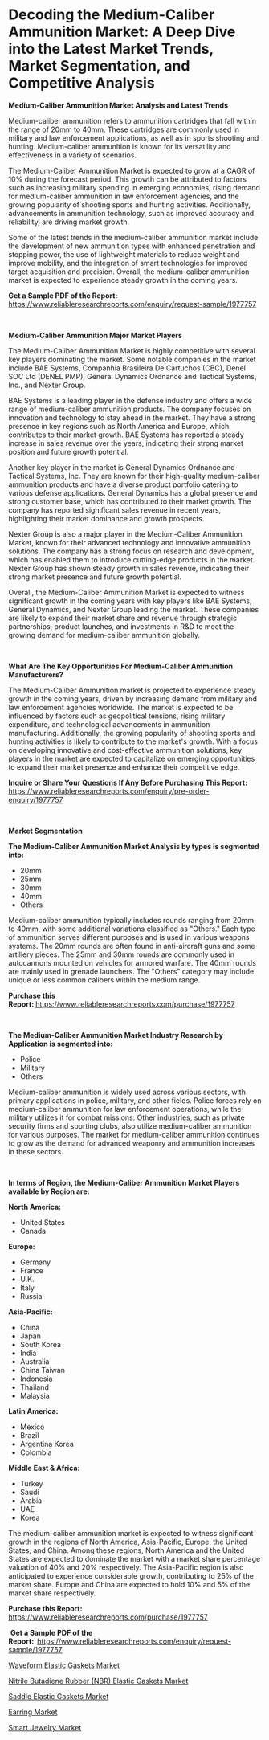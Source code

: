 <p><h1>Decoding the Medium-Caliber Ammunition Market: A Deep Dive into the Latest Market Trends, Market Segmentation, and Competitive Analysis</h1></p><p><strong>Medium-Caliber Ammunition Market Analysis and Latest Trends</strong></p>
<p><p>Medium-caliber ammunition refers to ammunition cartridges that fall within the range of 20mm to 40mm. These cartridges are commonly used in military and law enforcement applications, as well as in sports shooting and hunting. Medium-caliber ammunition is known for its versatility and effectiveness in a variety of scenarios.</p><p>The Medium-Caliber Ammunition Market is expected to grow at a CAGR of 10% during the forecast period. This growth can be attributed to factors such as increasing military spending in emerging economies, rising demand for medium-caliber ammunition in law enforcement agencies, and the growing popularity of shooting sports and hunting activities. Additionally, advancements in ammunition technology, such as improved accuracy and reliability, are driving market growth.</p><p>Some of the latest trends in the medium-caliber ammunition market include the development of new ammunition types with enhanced penetration and stopping power, the use of lightweight materials to reduce weight and improve mobility, and the integration of smart technologies for improved target acquisition and precision. Overall, the medium-caliber ammunition market is expected to experience steady growth in the coming years.</p></p>
<p><strong>Get a Sample PDF of the Report:&nbsp;</strong> <a href="https://www.reliableresearchreports.com/enquiry/request-sample/1977757">https://www.reliableresearchreports.com/enquiry/request-sample/1977757</a></p>
<p>&nbsp;</p>
<p><strong>Medium-Caliber Ammunition Major Market Players</strong></p>
<p><p>The Medium-Caliber Ammunition Market is highly competitive with several key players dominating the market. Some notable companies in the market include BAE Systems, Companhia Brasileira De Cartuchos (CBC), Denel SOC Ltd (DENEL PMP), General Dynamics Ordnance and Tactical Systems, Inc., and Nexter Group.</p><p>BAE Systems is a leading player in the defense industry and offers a wide range of medium-caliber ammunition products. The company focuses on innovation and technology to stay ahead in the market. They have a strong presence in key regions such as North America and Europe, which contributes to their market growth. BAE Systems has reported a steady increase in sales revenue over the years, indicating their strong market position and future growth potential.</p><p>Another key player in the market is General Dynamics Ordnance and Tactical Systems, Inc. They are known for their high-quality medium-caliber ammunition products and have a diverse product portfolio catering to various defense applications. General Dynamics has a global presence and strong customer base, which has contributed to their market growth. The company has reported significant sales revenue in recent years, highlighting their market dominance and growth prospects.</p><p>Nexter Group is also a major player in the Medium-Caliber Ammunition Market, known for their advanced technology and innovative ammunition solutions. The company has a strong focus on research and development, which has enabled them to introduce cutting-edge products in the market. Nexter Group has shown steady growth in sales revenue, indicating their strong market presence and future growth potential.</p><p>Overall, the Medium-Caliber Ammunition Market is expected to witness significant growth in the coming years with key players like BAE Systems, General Dynamics, and Nexter Group leading the market. These companies are likely to expand their market share and revenue through strategic partnerships, product launches, and investments in R&D to meet the growing demand for medium-caliber ammunition globally.</p></p>
<p>&nbsp;</p>
<p><strong>What Are The Key Opportunities For Medium-Caliber Ammunition Manufacturers?</strong></p>
<p><p>The Medium-Caliber Ammunition market is projected to experience steady growth in the coming years, driven by increasing demand from military and law enforcement agencies worldwide. The market is expected to be influenced by factors such as geopolitical tensions, rising military expenditure, and technological advancements in ammunition manufacturing. Additionally, the growing popularity of shooting sports and hunting activities is likely to contribute to the market's growth. With a focus on developing innovative and cost-effective ammunition solutions, key players in the market are expected to capitalize on emerging opportunities to expand their market presence and enhance their competitive edge.</p></p>
<p><strong>Inquire or Share Your Questions If Any Before Purchasing This Report:</strong> <a href="https://www.reliableresearchreports.com/enquiry/pre-order-enquiry/1977757">https://www.reliableresearchreports.com/enquiry/pre-order-enquiry/1977757</a></p>
<p>&nbsp;</p>
<p><strong>Market Segmentation</strong></p>
<p><strong>The Medium-Caliber Ammunition Market Analysis by types is segmented into:</strong></p>
<p><ul><li>20mm</li><li>25mm</li><li>30mm</li><li>40mm</li><li>Others</li></ul></p>
<p><p>Medium-caliber ammunition typically includes rounds ranging from 20mm to 40mm, with some additional variations classified as "Others." Each type of ammunition serves different purposes and is used in various weapons systems. The 20mm rounds are often found in anti-aircraft guns and some artillery pieces. The 25mm and 30mm rounds are commonly used in autocannons mounted on vehicles for armored warfare. The 40mm rounds are mainly used in grenade launchers. The "Others" category may include unique or less common calibers within the medium range.</p></p>
<p><strong>Purchase this Report:&nbsp;</strong><a href="https://www.reliableresearchreports.com/purchase/1977757">https://www.reliableresearchreports.com/purchase/1977757</a></p>
<p>&nbsp;</p>
<p><strong>The Medium-Caliber Ammunition Market Industry Research by Application is segmented into:</strong></p>
<p><ul><li>Police</li><li>Military</li><li>Others</li></ul></p>
<p><p>Medium-caliber ammunition is widely used across various sectors, with primary applications in police, military, and other fields. Police forces rely on medium-caliber ammunition for law enforcement operations, while the military utilizes it for combat missions. Other industries, such as private security firms and sporting clubs, also utilize medium-caliber ammunition for various purposes. The market for medium-caliber ammunition continues to grow as the demand for advanced weaponry and ammunition increases in these sectors.</p></p>
<p>&nbsp;</p>
<p><strong>In terms of Region, the Medium-Caliber Ammunition Market Players available by Region are:</strong></p>
<p>
    <p> <strong> North America: </strong>
        <ul>
            <li>United States</li>
            <li>Canada</li>
        </ul>
        </p> 
    <p> <strong> Europe: </strong>
        <ul>
            <li>Germany</li>
            <li>France</li>
            <li>U.K.</li>
            <li>Italy</li>
            <li>Russia</li>
        </ul>
        </p> 
    <p> <strong> Asia-Pacific: </strong>
        <ul>
            <li>China</li>
            <li>Japan</li>
            <li>South Korea</li>
            <li>India</li>
            <li>Australia</li>
            <li>China Taiwan</li>
            <li>Indonesia</li>
            <li>Thailand</li>
            <li>Malaysia</li>
        </ul>
        </p> 
    <p> <strong> Latin America: </strong>
        <ul>
            <li>Mexico</li>
            <li>Brazil</li>
            <li>Argentina Korea</li>
            <li>Colombia</li>
        </ul>
        </p> 
    <p> <strong> Middle East & Africa: </strong>
        <ul>
            <li>Turkey</li>
            <li>Saudi</li>
            <li>Arabia</li>
            <li>UAE</li>
            <li>Korea</li>
        </ul>
    </p>
    </p>
<p><p>The medium-caliber ammunition market is expected to witness significant growth in the regions of North America, Asia-Pacific, Europe, the United States, and China. Among these regions, North America and the United States are expected to dominate the market with a market share percentage valuation of 40% and 20% respectively. The Asia-Pacific region is also anticipated to experience considerable growth, contributing to 25% of the market share. Europe and China are expected to hold 10% and 5% of the market share respectively.</p></p>
<p><strong>Purchase this Report: </strong><a href="https://www.reliableresearchreports.com/purchase/1977757">https://www.reliableresearchreports.com/purchase/1977757</a></p>
<p>&nbsp;<strong>Get a Sample PDF of the Report:&nbsp;&nbsp;</strong><a href="https://www.reliableresearchreports.com/enquiry/request-sample/1977757">https://www.reliableresearchreports.com/enquiry/request-sample/1977757</a></p>
<p><strong></strong></p>
<p><p><a href="https://simplistic-meeting-7ee.notion.site/Waveform-Elastic-Gaskets-Market-Size-Market-Trends-and-Growth-Outlook-forecasted-for-period-from-2-5b7687e1327f49b1a097f590ebcb7390">Waveform Elastic Gaskets Market</a></p><p><a href="https://eight-handstand-8fb.notion.site/Nitrile-Butadiene-Rubber-NBR-Elastic-Gaskets-Market-Research-Report-Unlocks-Analysis-on-the-Market-32f6883dcdec4913ad1fc5f213b37cc5">Nitrile Butadiene Rubber (NBR) Elastic Gaskets Market</a></p><p><a href="https://skillful-vermicelli-b89.notion.site/Saddle-Elastic-Gaskets-Market-Dynamics-2024-2031-Also-about-Its-Market-Trends-Projections-and-Opp-84e86fc7b5764bf282997be1a6a44513">Saddle Elastic Gaskets Market</a></p><p><a href="https://view.publitas.com/reportprime-1/global-earring-market-size-and-market-trends-insights-and-projections-from-2024-to-2031/">Earring Market</a></p><p><a href="https://view.publitas.com/reportprime-1/smart-jewelry-market-research-report-the-key-to-successful-business-strategy-forecasted-for-period-from-2024-2031/">Smart Jewelry Market</a></p></p>